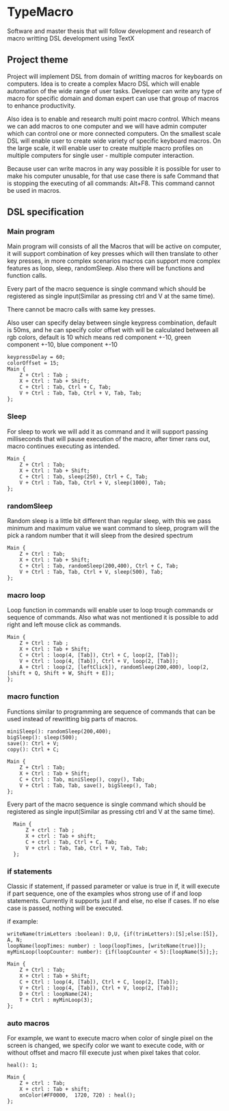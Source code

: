 # TypeMacro
Software and master thesis that will follow development and research of macro writting DSL development using TextX

## Project theme
Project will implement DSL from domain of writting macros for keyboards on computers. Idea is to create a complex Macro DSL which will enable automation of the wide range of user tasks. Developer can write any type of macro for specific domain and doman expert can use that group of macros to enhance productivity. 

Also idea is to enable and research multi point macro control. Which means we can add macros to one computer and we will have admin computer which can control one or more connected computers.
On the smallest scale DSL will enable user to create wide variety of specific keyboard macros. On the large scale, it will enable user to create multiple macro profiles on multiple computers for single user - multiple computer interaction.

Because user can write macros in any way possible it is possible for user to make his computer unusable, for that use case there is safe Command that is stopping the executing of all commands: Alt+F8. This command cannot be used in macros.

## DSL specification

### Main program
Main program will consists of all the Macros that will be active on computer, it will support combination of key presses which will then translate to other key presses, in more complex scenarios macros can support more complex features as loop, sleep, randomSleep. Also there will be functions and function calls.

Every part of the macro sequence is single command which should be registered as single input(Similar as pressing ctrl and V at the same time).

There cannot be macro calls with same key presses.

Also user can specify delay between single keypress combination, default is 50ms, and he can specify color offset with will be calculated between all rgb colors, default is 10 which means red component +-10, green component +-10, blue component +-10

```
keypressDelay = 60;
colorOffset = 15;
Main {
    Z + Ctrl : Tab ;
    X + Ctrl : Tab + Shift;
    C + Ctrl : Tab, Ctrl + C, Tab;
    V + Ctrl : Tab, Tab, Ctrl + V, Tab, Tab;
};
```

### Sleep
For sleep to work we will add it as command and it will support passing milliseconds that will pause execution of the macro, after timer rans out, macro continues executing as intended.

```
Main {
    Z + Ctrl : Tab;
    X + Ctrl : Tab + Shift;
    C + Ctrl : Tab, sleep(250), Ctrl + C, Tab;
    V + Ctrl : Tab, Tab, Ctrl + V, sleep(1000), Tab;
};
```

### randomSleep
Random sleep is a little bit different than regular sleep, with this we pass minimum and maximum value we want command to sleep, program will the pick a random number that it will sleep from the desired spectrum

```
Main {
    Z + Ctrl : Tab;
    X + Ctrl : Tab + Shift;
    C + Ctrl : Tab, randomSleep(200,400), Ctrl + C, Tab;
    V + Ctrl : Tab, Tab, Ctrl + V, sleep(500), Tab;
};
```

### macro loop
Loop function in commands will enable user to loop trough commands or sequence of commands. Also what was not mentioned it is possible to add right and left mouse click as commands.

```
Main {
    Z + Ctrl : Tab ;
    X + Ctrl : Tab + Shift;
    C + Ctrl : loop(4, [Tab]), Ctrl + C, loop(2, [Tab]);
    V + Ctrl : loop(4, [Tab]), Ctrl + V, loop(2, [Tab]);
    A + Ctrl : loop(2, [leftClick]), randomSleep(200,400), loop(2, [shift + Q, Shift + W, Shift + E]);
};
```

### macro function
Functions similar to programming are sequence of commands that can be used instead of rewritting big parts of macros.

```
miniSleep(): randomSleep(200,400);
bigSleep(): sleep(500);
save(): Ctrl + V;
copy(): Ctrl + C;

Main {
    Z + Ctrl : Tab;
    X + Ctrl : Tab + Shift;
    C + Ctrl : Tab, miniSleep(), copy(), Tab;
    V + Ctrl : Tab, Tab, save(), bigSleep(), Tab;
};
```

Every part of the macro sequence is single command which should be registered as single input(Similar as pressing ctrl and V at the same time).

```
  Main {
      Z + ctrl : Tab ;
      X + ctrl : Tab + shift;
      C + ctrl : Tab, Ctrl + C, Tab;
      V + ctrl : Tab, Tab, Ctrl + V, Tab, Tab;
  };
```

### if statements
Classic if statement, if passed parameter or value is true in if, it will execute if part sequence, one of the examples whos strong use of if and loop statements. Currently it supports just if and else, no else if cases. If no else case is passed, nothing will be executed.


if example:
```
writeName(trimLetters :boolean): D,U, {if(trimLetters):[S];else:[Š]}, A, N;
loopName(loopTimes: number) : loop(loopTimes, [writeName(true)]);
myMinLoop(loopCounter: number): {if(loopCounter < 5):[loopName(5)];};

Main {
    Z + Ctrl : Tab;
    X + Ctrl : Tab + Shift;
    C + Ctrl : loop(4, [Tab]), Ctrl + C, loop(2, [Tab]);
    V + Ctrl : loop(4, [Tab]), Ctrl + V, loop(2, [Tab]);
    D + Ctrl : loopName(24);
    T + Ctrl : myMinLoop(3);
};
```

### auto macros
For example, we want to execute macro when color of single pixel on the screen is changed, we specify color we want  to execute code, with or without offset and macro fill execute just when pixel takes that color.
```
heal(): 1;

Main {
    Z + ctrl : Tab;
    X + ctrl : Tab + shift;
    onColor(#FF0000,  1720, 720) : heal();
};
```
